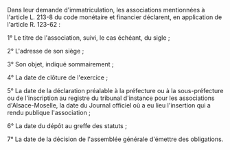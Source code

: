 Dans leur demande d'immatriculation, les associations mentionnées à l'article L. 213-8 du code monétaire et financier déclarent, en application de l'article R. 123-62 : 


1° Le titre de l'association, suivi, le cas échéant, du sigle ;


 2° L'adresse de son siège ; 


3° Son objet, indiqué sommairement ; 


4° La date de clôture de l'exercice ; 


5° La date de la déclaration préalable à la préfecture ou à la sous-préfecture ou de l'inscription au registre du tribunal d'instance pour les associations d'Alsace-Moselle, la date du Journal officiel où a eu lieu l'insertion qui a rendu publique l'association ; 


6° La date du dépôt au greffe des statuts ;


 7° La date de la décision de l'assemblée générale d'émettre des obligations.

